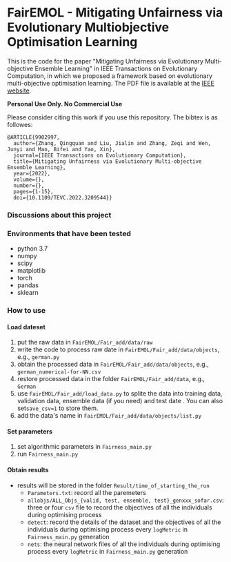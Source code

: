 # FairEMOL - Mitigating Unfairness via Evolutionary Multiobjective Optimisation Learning

This is the code for the paper "Mitigating Unfairness via Evolutionary Multi-objective Ensemble Learning" in 
IEEE Transactions on Evolutionary Computation, in which we proposed a framework based on evolutionary multi-objective 
optimisation learning. The PDF file is available at the [IEEE website](https://ieeexplore.ieee.org/document/9902997).

**Personal Use Only. No Commercial Use**

Please consider citing this work if you use this repository. The bibtex is as followes:

````
@ARTICLE{9902997,
  author={Zhang, Qingquan and Liu, Jialin and Zhang, Zeqi and Wen, Junyi and Mao, Bifei and Yao, Xin},
  journal={IEEE Transactions on Evolutionary Computation}, 
  title={Mitigating Unfairness via Evolutionary Multi-objective Ensemble Learning}, 
  year={2022},
  volume={},
  number={},
  pages={1-15},
  doi={10.1109/TEVC.2022.3209544}}
````

### Discussions about this project

### Environments that have been tested
* python 3.7
* numpy 
* scipy 
* matplotlib 
* torch
* pandas
* sklearn


### How to use

#### Load dateset
1. put the raw data in `FairEMOL/Fair_add/data/raw`
2. write the code to process raw date in `FairEMOL/Fair_add/data/objects`, e.g., `german.py`
3. obtain the processed data in `FairEMOL/Fair_add/data/objects`, e.g., `german_numerical-for-NN.csv`
4. restore processed data in the folder `FairEMOL/Fair_add/data`, e.g., `German`
5. use `FairEMOL/Fair_add/load_data.py` to splite the data into training data, validation data, ensemble data (if you need) and test date . You can also set`save_csv=1` to store them.
6. add the data's name in `FairEMOL/Fair_add/data/objects/list.py`

#### Set parameters
1. set algorithmic parameters in `Fairness_main.py`
2. run `Fairness_main.py`

#### Obtain results
* results will be stored in the folder `Result/time_of_starting_the_run` 
  * `Parameters.txt`: record all the paremeters
  * `allobjs/ALL_Objs_{valid, test, ensemble, test}_genxxx_sofar.csv`: three or four `csv` file to record the objectives of all the individuals during optimising process
  * `detect`: record the details of the dataset and the objectives of all the individuals during optimising process every `logMetric` in `Fairness_main.py` generation
  * `nets`: the neural network files of all the individuals during optimising process every `logMetric` in `Fairness_main.py` generation